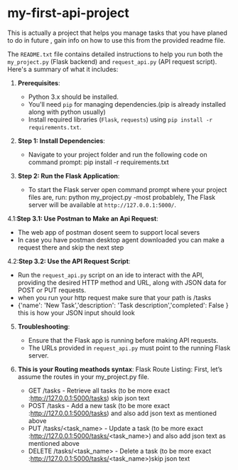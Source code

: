 # my-first-api-project
This is actually a project that helps you manage tasks that you have planed to do in future , gain info on how to use this from the provided readme file.

The `README.txt` file contains detailed instructions to help you run both the `my_project.py` (Flask backend) and `request_api.py` (API request script). Here's a summary of what it includes:


1. **Prerequisites**: 
   - Python 3.x should be installed.
   - You'll need `pip` for managing dependencies.(pip is already installed along with python usually)
   - Install required libraries (`Flask`, `requests`) using `pip install -r requirements.txt`.

2. **Step 1: Install Dependencies**:
   - Navigate to your project folder and run the following code on command prompt:
     pip install -r requirements.txt
    

3. **Step 2: Run the Flask Application**:
   - To start the Flask server open command prompt where your project files are, run:
     python my_project.py
   -most probablely, The Flask server will be available at `http://127.0.0.1:5000/`.

4.1:**Step 3.1: Use Postman to Make an Api Request**:
   - The web app of postman dosent seem to support local severs
   - In case you have postman desktop agent downloaded you can make a request there and skip the next step 
    
4.2:**Step 3.2: Use the API Request Script**:
   - Run the `request_api.py` script on an ide to interact with the API, providing the desired HTTP method and URL, along with JSON data 
     for POST or PUT requests.
   - when you run your http request make sure that your path is /tasks
   - {'name': 'New Task','description': 'Task description','completed': False } this is how your JSON input should look

5. **Troubleshooting**:
   - Ensure that the Flask app is running before making API requests.
   - The URLs provided in `request_api.py` must point to the running Flask server.
  
6. **This is your Routing meathods syntax**:
      Flask Route Listing: First, let’s assume the routes in your my_project.py file.
      - GET /tasks - Retrieve all tasks      (to be more exact :http://127.0.0.1:5000/tasks) skip json text
      - POST /tasks - Add a new task      (to be more exact :http://127.0.0.1:5000/tasks) and also add json text as mentioned above
      - PUT /tasks/<task_name> - Update a task      (to be more exact :http://127.0.0.1:5000/tasks/<task_name>) and also add json text as 
        mentioned above
      - DELETE /tasks/<task_name> - Delete a task      (to be more exact :http://127.0.0.1:5000/tasks/<task_name>)skip json text
   
      
     
     
      
